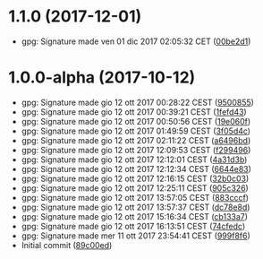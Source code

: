 <a name="1.1.0"></a>
# 1.1.0 (2017-12-01)

* gpg: Signature made ven 01 dic 2017 02:05:32 CET ([00be2d1](https://github.com/nmaggioni/unipi-webmail-bot/commit/00be2d1))



<a name="1.0.0-alpha"></a>
# 1.0.0-alpha (2017-10-12)

* gpg: Signature made gio 12 ott 2017 00:28:22 CEST ([9500855](https://github.com/nmaggioni/unipi-webmail-bot/commit/9500855))
* gpg: Signature made gio 12 ott 2017 00:39:21 CEST ([1fefd43](https://github.com/nmaggioni/unipi-webmail-bot/commit/1fefd43))
* gpg: Signature made gio 12 ott 2017 00:50:56 CEST ([19e060f](https://github.com/nmaggioni/unipi-webmail-bot/commit/19e060f))
* gpg: Signature made gio 12 ott 2017 01:49:59 CEST ([3f05d4c](https://github.com/nmaggioni/unipi-webmail-bot/commit/3f05d4c))
* gpg: Signature made gio 12 ott 2017 02:11:22 CEST ([a6496bd](https://github.com/nmaggioni/unipi-webmail-bot/commit/a6496bd))
* gpg: Signature made gio 12 ott 2017 12:09:53 CEST ([f299496](https://github.com/nmaggioni/unipi-webmail-bot/commit/f299496))
* gpg: Signature made gio 12 ott 2017 12:12:01 CEST ([4a31d3b](https://github.com/nmaggioni/unipi-webmail-bot/commit/4a31d3b))
* gpg: Signature made gio 12 ott 2017 12:12:34 CEST ([6644e83](https://github.com/nmaggioni/unipi-webmail-bot/commit/6644e83))
* gpg: Signature made gio 12 ott 2017 12:16:15 CEST ([32b0c03](https://github.com/nmaggioni/unipi-webmail-bot/commit/32b0c03))
* gpg: Signature made gio 12 ott 2017 12:25:11 CEST ([905c326](https://github.com/nmaggioni/unipi-webmail-bot/commit/905c326))
* gpg: Signature made gio 12 ott 2017 13:57:05 CEST ([883cccf](https://github.com/nmaggioni/unipi-webmail-bot/commit/883cccf))
* gpg: Signature made gio 12 ott 2017 13:57:37 CEST ([dc78e8d](https://github.com/nmaggioni/unipi-webmail-bot/commit/dc78e8d))
* gpg: Signature made gio 12 ott 2017 15:16:34 CEST ([cb133a7](https://github.com/nmaggioni/unipi-webmail-bot/commit/cb133a7))
* gpg: Signature made gio 12 ott 2017 16:13:51 CEST ([74cfedc](https://github.com/nmaggioni/unipi-webmail-bot/commit/74cfedc))
* gpg: Signature made mer 11 ott 2017 23:54:41 CEST ([999f8f6](https://github.com/nmaggioni/unipi-webmail-bot/commit/999f8f6))
* Initial commit ([89c00ed](https://github.com/nmaggioni/unipi-webmail-bot/commit/89c00ed))



